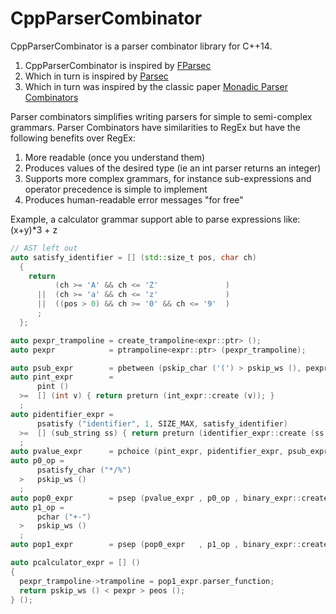 # CppParserCombinator

CppParserCombinator is a parser combinator library for C++14.

1. CppParserCombinator is inspired by [FParsec](http://www.quanttec.com/fparsec/)
1. Which in turn is inspired by [Parsec](https://wiki.haskell.org/Parsec)
1. Which in turn was inspired by the classic paper [Monadic Parser Combinators](http://www.cs.nott.ac.uk/~gmh/monparsing.pdf)

Parser combinators simplifies writing parsers for simple to semi-complex grammars.
Parser Combinators have similarities to RegEx but have the following benefits over RegEx:

1. More readable (once you understand them)
1. Produces values of the desired type (ie an int parser returns an integer)
1. Supports more complex grammars, for instance sub-expressions and operator precedence is simple to implement
1. Produces human-readable error messages "for free"

Example, a calculator grammar support able to parse expressions like: (x+y)*3 + z

```c++
// AST left out
auto satisfy_identifier = [] (std::size_t pos, char ch)
  {
    return
          (ch >= 'A' && ch <= 'Z'               )
      ||  (ch >= 'a' && ch <= 'z'               )
      ||  ((pos > 0) && ch >= '0' && ch <= '9'  )
      ;
  };

auto pexpr_trampoline = create_trampoline<expr::ptr> ();
auto pexpr            = ptrampoline<expr::ptr> (pexpr_trampoline);

auto psub_expr        = pbetween (pskip_char ('(') > pskip_ws (), pexpr, pskip_char (')'));
auto pint_expr        =
      pint ()
  >=  [] (int v) { return preturn (int_expr::create (v)); }
  ;
auto pidentifier_expr =
      psatisfy ("identifier", 1, SIZE_MAX, satisfy_identifier)
  >=  [] (sub_string ss) { return preturn (identifier_expr::create (ss.str ())); }
  ;
auto pvalue_expr      = pchoice (pint_expr, pidentifier_expr, psub_expr) > pskip_ws ();
auto p0_op =
      psatisfy_char ("*/%")
  >   pskip_ws ()
  ;
auto pop0_expr        = psep (pvalue_expr , p0_op , binary_expr::create);
auto p1_op =
      pchar ("+-")
  >   pskip_ws ()
  ;
auto pop1_expr        = psep (pop0_expr   , p1_op , binary_expr::create);

auto pcalculator_expr = [] ()
{
  pexpr_trampoline->trampoline = pop1_expr.parser_function;
  return pskip_ws () < pexpr > peos ();
} ();

```
